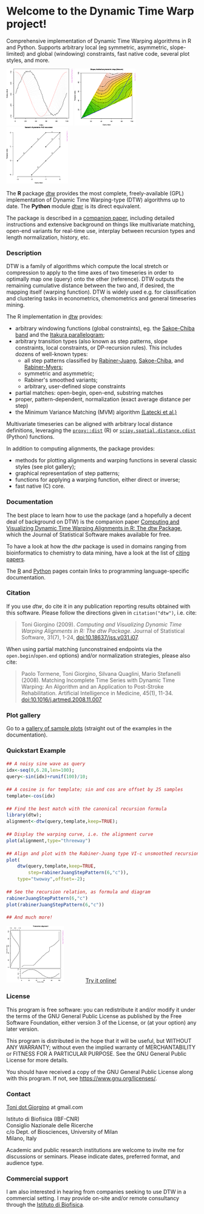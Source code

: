 # Welcome to the Dynamic Time Warp project!

Comprehensive implementation of Dynamic Time Warping algorithms in R
and Python.  Supports arbitrary local (eg symmetric, asymmetric,
slope-limited) and global (windowing) constraints, fast native code,
several plot styles, and more.


[![](images/thumbs/thumb_example12.png)](images/13.html)
[![](images/thumbs/thumb_example08.png)](images/9.html)
[![](images/thumbs/thumb_example18.png)](images/19.html)

The **R** package
[dtw](http://cran.r-project.org/web/packages/dtw/index.html) provides
the most complete, freely-available (GPL) implementation of Dynamic
Time Warping-type (DTW) algorithms up to date.  The **Python** module
[dtwr](https://pypi.org/project/dtwr/) is its direct equivalent.

The package is described in a [companion
paper](http://www.jstatsoft.org/v31/i07/), including detailed
instructions and extensive background on things like multivariate
matching, open-end variants for real-time use, interplay between
recursion types and length normalization, history, etc.

### Description

DTW is a family of algorithms which compute the local stretch or
compression to apply to the time axes of two timeseries in order to
optimally map one (query) onto the other (reference). DTW outputs the
remaining cumulative distance between the two and, if desired, the
mapping itself (warping function). DTW is widely used e.g. for
classification and clustering tasks in econometrics, chemometrics and
general timeseries mining.

The R implementation in [dtw](http://www.jstatsoft.org/v31/i07/)
provides:

  - arbitrary windowing functions (global constraints), eg. the
    [Sakoe-Chiba
    band](http://ieeexplore.ieee.org/stamp/stamp.jsp?arnumber=01163055)
    and the [Itakura
    parallelogram](http://ieeexplore.ieee.org/xpls/abs_all.jsp?arnumber=1162641);
  - arbitrary transition types (also known as step patterns, slope
    constraints, local constraints, or DP-recursion rules). This
    includes dozens of well-known types:
      - all step patterns classified by
        [Rabiner-Juang](http://www.worldcat.org/oclc/26674087),
        [Sakoe-Chiba](http://ieeexplore.ieee.org/xpls/abs_all.jsp?arnumber=1163055),
        and [Rabiner-Myers](http://hdl.handle.net/1721.1/27909);
      - symmetric and asymmetric;
      - Rabiner's smoothed variants;
      - arbitrary, user-defined slope constraints
  - partial matches: open-begin, open-end, substring matches
  - proper, pattern-dependent, normalization (exact average distance per
    step)
  - the Minimum Variance Matching (MVM) algorithm [(Latecki et
    al.)](http://dx.doi.org/10.1016/j.patcog.2007.03.004)

Multivariate timeseries can be aligned with arbitrary local distance
definitions, leveraging the [`proxy::dist`](https://www.rdocumentation.org/packages/proxy/versions/0.4-23/topics/dist) (R) or
[`scipy.spatial.distance.cdist`](https://docs.scipy.org/doc/scipy/reference/generated/scipy.spatial.distance.cdist.html) (Python) functions. 

In addition to computing alignments, the package provides:

  - methods for plotting alignments and warping functions in several
    classic styles (see plot gallery);
  - graphical representation of step patterns;
  - functions for applying a warping function, either direct or inverse;
  - fast native (C) core.

### Documentation

The best place to learn how to use the package (and a hopefully a decent
deal of background on DTW) is the companion paper [Computing and
Visualizing Dynamic Time Warping Alignments in R: The dtw
Package](http://www.jstatsoft.org/v31/i07/), which the Journal of
Statistical Software makes available for free.

To have a look at how the *dtw* package is used in domains ranging from
bioinformatics to chemistry to data mining, have a look at the list of
[citing
papers](http://scholar.google.it/scholar?oi=bibs&hl=it&cites=5151555337428350289).

The [R](r.md) and [Python](python.md) pages contain links to
programming language-specific documentation.

### Citation

If you use *dtw*, do cite it in any publication reporting results
obtained with this software. Please follow the directions given in
`citation("dtw")`, i.e. cite:

> Toni Giorgino (2009). *Computing and Visualizing Dynamic Time Warping
> Alignments in R: The dtw Package.* Journal of Statistical Software,
> 31(7), 1-24,
> [doi:10.18637/jss.v031.i07](http://dx.doi.org/10.18637/jss.v031.i07).

When using partial matching (unconstrained endpoints via the
`open.begin`/`open.end` options) and/or normalization strategies, please
also cite:

> Paolo Tormene, Toni Giorgino, Silvana Quaglini, Mario Stefanelli
> (2008). Matching Incomplete Time Series with Dynamic Time Warping: An
> Algorithm and an Application to Post-Stroke Rehabilitation. Artificial
> Intelligence in Medicine, 45(1), 11-34.
> [doi:10.1016/j.artmed.2008.11.007](http://dx.doi.org/10.1016/j.artmed.2008.11.007)

### Plot gallery

Go to a [gallery of sample plots](images/index.html) (straight out of
the examples in the documentation).

### Quickstart Example

```R
## A noisy sine wave as query
idx<-seq(0,6.28,len=100);
query<-sin(idx)+runif(100)/10;

## A cosine is for template; sin and cos are offset by 25 samples
template<-cos(idx)

## Find the best match with the canonical recursion formula
library(dtw);
alignment<-dtw(query,template,keep=TRUE);

## Display the warping curve, i.e. the alignment curve
plot(alignment,type="threeway")

## Align and plot with the Rabiner-Juang type VI-c unsmoothed recursion
plot(
	dtw(query,template,keep=TRUE,
		step=rabinerJuangStepPattern(6,"c")),
	type="twoway",offset=-2);

## See the recursion relation, as formula and diagram
rabinerJuangStepPattern(6,"c")
plot(rabinerJuangStepPattern(6,"c"))

## And much more!
```
[![](images/thumbs/thumb_example10.png)](images/11.html) &emsp; &emsp; &emsp;
 [Try it online!](https://rnotebook.io/anon/5f3ddc63ac17d7cf/notebooks/Welcome.ipynb)



### License

This program is free software: you can redistribute it and/or modify
it under the terms of the GNU General Public License as published by
the Free Software Foundation, either version 3 of the License, or
(at your option) any later version.

This program is distributed in the hope that it will be useful,
but WITHOUT ANY WARRANTY; without even the implied warranty of
MERCHANTABILITY or FITNESS FOR A PARTICULAR PURPOSE.  See the
GNU General Public License for more details.

You should have received a copy of the GNU General Public License
along with this program.  If not, see <https://www.gnu.org/licenses/>.
	

### Contact

[Toni dot Giorgino](https://sites.google.com/site/tonigiorgino/) at
gmail.com  
  
Istituto di Biofisica (IBF-CNR)  
Consiglio Nazionale delle Ricerche  
c/o Dept. of Biosciences, University of Milan  
Milano, Italy  
  
Academic and public research institutions are welcome to invite me for
discussions or seminars. Please indicate dates, preferred format, and
audience type.

### Commercial support

I am also interested in hearing from companies seeking to use DTW in a
commercial setting. I may provide on-site and/or remote consultancy
through the [Istituto di Biofisica](http://www.ibf.cnr.it/).

  
